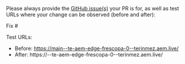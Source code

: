 Please always provide the [GitHub issue(s)](../issues) your PR is for, as well as test URLs where your change can be observed (before and after):

Fix #<gh-issue-id>

Test URLs:
- Before: https://main--te-aem-edge-frescopa-0--terinmez.aem.live/
- After: https://<branch>--te-aem-edge-frescopa-0--terinmez.aem.live/

